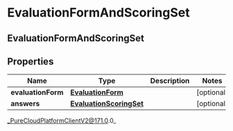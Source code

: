 # EvaluationFormAndScoringSet

## EvaluationFormAndScoringSet

## Properties

|Name | Type | Description | Notes|
|------------ | ------------- | ------------- | -------------|
| **evaluationForm** | [**EvaluationForm**](EvaluationForm) |  | [optional] |
| **answers** | [**EvaluationScoringSet**](EvaluationScoringSet) |  | [optional] |



_PureCloudPlatformClientV2@171.0.0_

